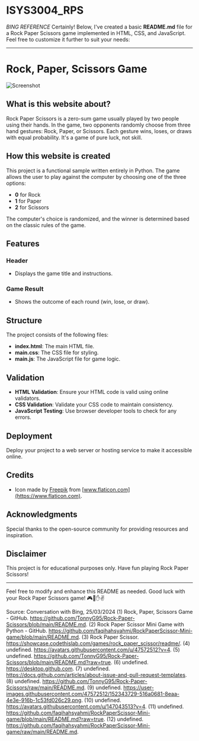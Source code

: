 # ISYS3004_RPS
*BING REFERENCE*
Certainly! Below, I've created a basic **README.md** file for a Rock Paper Scissors game implemented in HTML, CSS, and JavaScript. Feel free to customize it further to suit your needs:

---

# Rock, Paper, Scissors Game

![Screenshot](https://user-images.githubusercontent.com/47572512/152343729-516a0681-8eaa-4e3e-916b-1c53fd026c29.png)

## What is this website about?

Rock Paper Scissors is a zero-sum game usually played by two people using their hands. In the game, two opponents randomly choose from three hand gestures: Rock, Paper, or Scissors. Each gesture wins, loses, or draws with equal probability. It's a game of pure luck, not skill.

## How this website is created

This project is a functional sample written entirely in Python. The game allows the user to play against the computer by choosing one of the three options:

- **0** for Rock
- **1** for Paper
- **2** for Scissors

The computer's choice is randomized, and the winner is determined based on the classic rules of the game.

## Features

### Header
- Displays the game title and instructions.

### Game Result
- Shows the outcome of each round (win, lose, or draw).

## Structure

The project consists of the following files:
- **index.html**: The main HTML file.
- **main.css**: The CSS file for styling.
- **main.js**: The JavaScript file for game logic.

## Validation

- **HTML Validation**: Ensure your HTML code is valid using online validators.
- **CSS Validation**: Validate your CSS code to maintain consistency.
- **JavaScript Testing**: Use browser developer tools to check for any errors.

## Deployment

Deploy your project to a web server or hosting service to make it accessible online.

## Credits

- Icon made by [Freepik](https://www.freepik.com) from [www.flaticon.com](https://www.flaticon.com).

## Acknowledgments

Special thanks to the open-source community for providing resources and inspiration.

## Disclaimer

This project is for educational purposes only. Have fun playing Rock Paper Scissors!

---

Feel free to modify and enhance this README as needed. Good luck with your Rock Paper Scissors game! 🎮👊✋✌️

Source: Conversation with Bing, 25/03/2024
(1) Rock, Paper, Scissors Game - GitHub. https://github.com/TonnyG95/Rock-Paper-Scissors/blob/main/README.md.
(2) Rock Paper Scissor Mini Game with Python - GitHub. https://github.com/faqihahsyahmi/RockPaperScissor-Mini-game/blob/main/README.md.
(3) Rock Paper Scissor. https://showcase.codethislab.com/games/rock_paper_scissor/readme/.
(4) undefined. https://avatars.githubusercontent.com/u/47572512?v=4.
(5) undefined. https://github.com/TonnyG95/Rock-Paper-Scissors/blob/main/README.md?raw=true.
(6) undefined. https://desktop.github.com.
(7) undefined. https://docs.github.com/articles/about-issue-and-pull-request-templates.
(8) undefined. https://github.com/TonnyG95/Rock-Paper-Scissors/raw/main/README.md.
(9) undefined. https://user-images.githubusercontent.com/47572512/152343729-516a0681-8eaa-4e3e-916b-1c53fd026c29.png.
(10) undefined. https://avatars.githubusercontent.com/u/147043513?v=4.
(11) undefined. https://github.com/faqihahsyahmi/RockPaperScissor-Mini-game/blob/main/README.md?raw=true.
(12) undefined. https://github.com/faqihahsyahmi/RockPaperScissor-Mini-game/raw/main/README.md.
